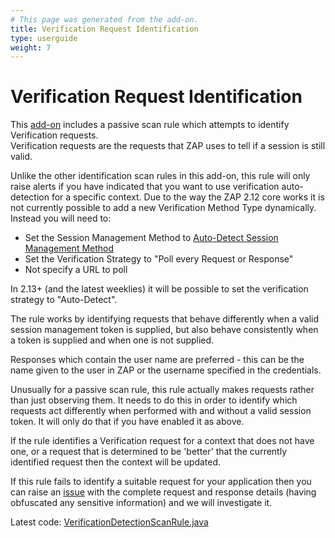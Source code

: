 ```yaml
---
# This page was generated from the add-on.
title: Verification Request Identification
type: userguide
weight: 7
---
```


# Verification Request Identification

This [add-on](/docs/desktop/addons/authentication-helper/) includes a passive scan rule which attempts to identify Verification requests.  
Verification requests are the requests that ZAP uses to tell if a session is still valid.


Unlike the other identification scan rules in this add-on, this rule will only raise alerts if you have indicated that you want to use
verification auto-detection for a specific context.
Due to the way the ZAP 2.12 core works it is not currently possible to add a new Verification Method Type dynamically.
Instead you will need to:

* Set the Session Management Method to [Auto-Detect Session Management Method](/docs/desktop/addons/authentication-helper/autodetect-session/)
* Set the Verification Strategy to "Poll every Request or Response"
* Not specify a URL to poll

In 2.13+ (and the latest weeklies) it will be possible to set the verification strategy to "Auto-Detect".


The rule works by identifying requests that behave differently when a valid session management token is supplied,
but also behave consistently when a token is supplied and when one is not supplied.


Responses which contain the user name are preferred - this can be the name given to the user in ZAP or the username
specified in the credentials.


Unusually for a passive scan rule, this rule actually makes requests rather than just observing them.
It needs to do this in order to identify which requests act differently when performed with and without a valid session token.
It will only do that if you have enabled it as above.


If the rule identifies a Verification request for a context that does not have one,
or a request that is determined to be 'better' that the currently identified request then the context will be updated.


If this rule fails to identify a suitable request for your application then you can raise an
[issue](https://github.com/zaproxy/zaproxy/issues) with the complete request and response details
(having obfuscated any sensitive information) and we will investigate it.


Latest code: [VerificationDetectionScanRule.java](https://github.com/zaproxy/zap-extensions/blob/main/addOns/authhelper/src/main/java/org/zaproxy/addon/authhelper/VerificationDetectionScanRule.java)
